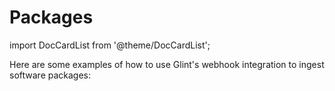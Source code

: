 # Packages

import DocCardList from '@theme/DocCardList';

Here are some examples of how to use Glint's webhook integration to ingest software packages:

<DocCardList/>
